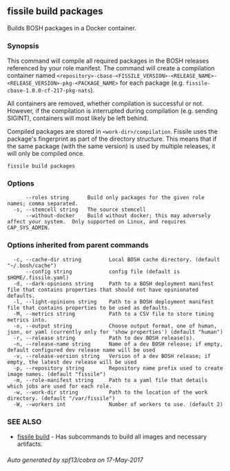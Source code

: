 ## fissile build packages

Builds BOSH packages in a Docker container.

### Synopsis



This command will compile all required packages in the BOSH releases referenced by
your role manifest. The command will create a compilation container named
`<repository>-cbase-<FISSILE_VERSION>-<RELEASE_NAME>-<RELEASE_VERSION>-pkg-<PACKAGE_NAME>`
for each package (e.g. `fissile-cbase-1.0.0-cf-217-pkg-nats`).

All containers are removed, whether compilation is successful or not. However, if
the compilation is interrupted during compilation (e.g. sending SIGINT), containers
will most likely be left behind.

Compiled packages are stored in `<work-dir>/compilation`. Fissile uses the
package's fingerprint as part of the directory structure. This means that if the
same package (with the same version) is used by multiple releases, it will only be
compiled once.


```
fissile build packages
```

### Options

```
      --roles string      Build only packages for the given role names; comma separated.
  -s, --stemcell string   The source stemcell
      --without-docker    Build without docker; this may adversely affect your system.  Only supported on Linux, and requires CAP_SYS_ADMIN.
```

### Options inherited from parent commands

```
  -c, --cache-dir string         Local BOSH cache directory. (default "~/.bosh/cache")
      --config string            config file (default is $HOME/.fissile.yaml)
  -d, --dark-opinions string     Path to a BOSH deployment manifest file that contains properties that should not have opinionated defaults.
  -l, --light-opinions string    Path to a BOSH deployment manifest file that contains properties to be used as defaults.
  -M, --metrics string           Path to a CSV file to store timing metrics into.
  -o, --output string            Choose output format, one of human, json, or yaml (currently only for 'show properties') (default "human")
  -r, --release string           Path to dev BOSH release(s).
  -n, --release-name string      Name of a dev BOSH release; if empty, default configured dev release name will be used
  -v, --release-version string   Version of a dev BOSH release; if empty, the latest dev release will be used
  -p, --repository string        Repository name prefix used to create image names. (default "fissile")
  -m, --role-manifest string     Path to a yaml file that details which jobs are used for each role.
  -w, --work-dir string          Path to the location of the work directory. (default "/var/fissile")
  -W, --workers int              Number of workers to use. (default 2)
```

### SEE ALSO
* [fissile build](fissile_build.md)	 - Has subcommands to build all images and necessary artifacts.

###### Auto generated by spf13/cobra on 17-May-2017
